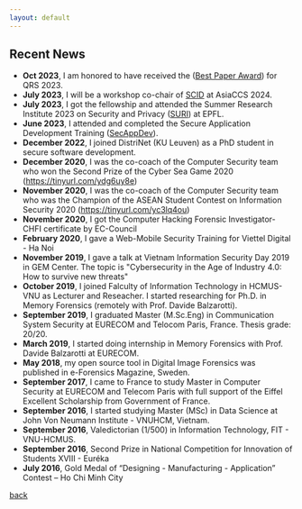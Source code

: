 ```yaml
---
layout: default
---
```


## Recent News
* **Oct 2023**, I am honored to have received the ([Best Paper Award](https://qrs23.techconf.org/track/award)) for QRS 2023.
* **July 2023**, I will be a workshop co-chair of [SCID](https://www.scid.tech/) at AsiaCCS 2024. 
* **July 2023**, I got the fellowship and attended the Summer Research Institute 2023 on Security and Privacy ([SURI](https://suri.epfl.ch/)) at EPFL.
* **June 2023**, I attended and completed the Secure Application Development Training ([SecAppDev](https://secappdev.org/)).
* **December 2022**, I joined DistriNet (KU Leuven) as a PhD student in secure software development.
* **December 2020**, I was the co-coach of the Computer Security team who won the Second Prize of the Cyber Sea Game 2020 (https://tinyurl.com/ydg6uy8e)
* **November 2020**,  I was the co-coach of the Computer Security team who was the Champion of the ASEAN Student Contest on Information Security 2020 (https://tinyurl.com/yc3lq4ou)
* **November 2020**, I got the Computer Hacking Forensic Investigator-CHFI certificate by EC-Council
* **February 2020**, I gave a Web-Mobile Security Training for Viettel Digital - Ha Noi
* **November 2019**, I gave a talk at Vietnam Information Security Day 2019 in GEM Center. The topic is "Cybersecurity in the Age of Industry 4.0: How to survive new threats"
* **October 2019**, I joined Falculty of Information Technology in HCMUS-VNU as Lecturer and Reseacher. I started researching for Ph.D. in Memory Forensics (remotely with Prof. Davide Balzarotti).
* **September 2019**, I graduated Master (M.Sc.Eng) in Communication System Security at EURECOM and Telocom Paris, France. Thesis grade: 20/20.
* **March 2019**, I started doing internship in Memory Forensics with Prof. Davide Balzarotti at EURECOM.
* **May 2018**, my open source tool in Digital Image Forensics was published in e-Forensics Magazine, Sweden.
* **September 2017**, I came to France to study Master in Computer Security at EURECOM and Telecom Paris with full support of the Eiffel Excellent Scholarship from Government of France.
* **September 2016**, I started studying Master (MSc) in Data Science at John Von Neumann Institute - VNUHCM, Vietnam.
* **September 2016**, Valedictorian (1/500) in Information Technology, FIT - VNU-HCMUS.
* **September 2016**, Second Prize in National Competition for Innovation of Students XVIII - Euréka
* **July 2016**, Gold Medal of “Designing - Manufacturing - Application” Contest – Ho Chi Minh City


[back](./)
